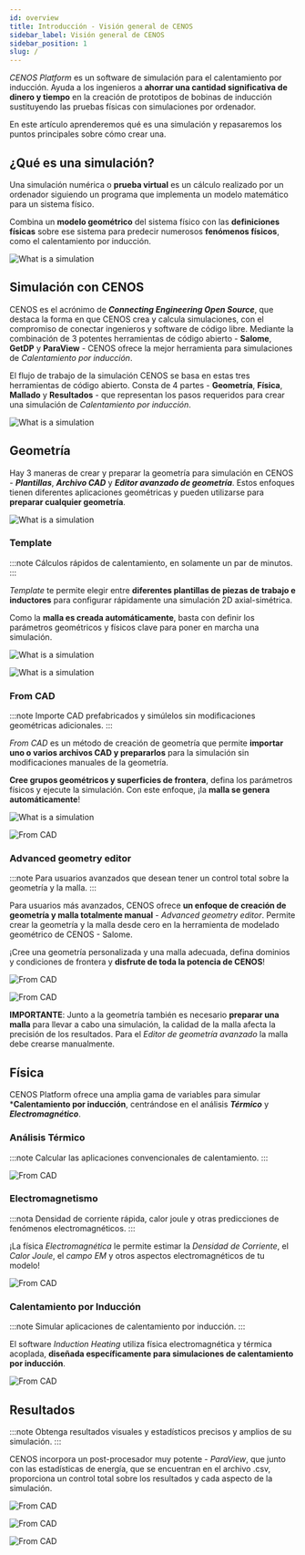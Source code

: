 ```yaml
---
id: overview
title: Introducción - Visión general de CENOS
sidebar_label: Visión general de CENOS
sidebar_position: 1
slug: /
---
```


*CENOS Platform* es un software de simulación para el calentamiento por inducción. Ayuda a los ingenieros a **ahorrar una cantidad significativa de dinero y tiempo** en la creación de prototipos de bobinas de inducción sustituyendo las pruebas físicas con simulaciones por ordenador.

En este artículo aprenderemos qué es una simulación y repasaremos los puntos principales sobre cómo crear una.

## ¿Qué es una simulación?

Una simulación numérica o **prueba virtual** es un cálculo realizado por un ordenador siguiendo un programa que implementa un modelo matemático para un sistema físico.

Combina un **modelo geométrico** del sistema físico con las **definiciones físicas** sobre ese sistema para predecir numerosos **fenómenos físicos**, como el calentamiento por inducción.

<p align="center">

![What is a simulation](assets/overview/documentacion1.png)

</p>

## Simulación con CENOS

CENOS es el acrónimo de ***Connecting Engineering Open Source***, que destaca la forma en que CENOS crea y calcula simulaciones, con el compromiso de conectar ingenieros y software de código libre. Mediante la combinación de 3 potentes herramientas de código abierto - **Salome**, **GetDP** y **ParaView** - CENOS ofrece la mejor herramienta para simulaciones de *Calentamiento por inducción*. 

El flujo de trabajo de la simulación CENOS se basa en estas tres herramientas de código abierto. Consta de 4 partes - **Geometría**, **Física**, **Mallado** y **Resultados** - que representan los pasos requeridos para crear una simulación de *Calentamiento por inducción*.

<p align="center">

![What is a simulation](assets/overview/documentacion2.png)

</p>

## Geometría

Hay 3 maneras de crear y preparar la geometría para simulación en CENOS - ***Plantillas***, ***Archivo CAD*** y ***Editor avanzado de geometría***. Estos enfoques tienen diferentes aplicaciones geométricas y pueden utilizarse para **preparar cualquier geometría**.

<p align="center">

![What is a simulation](assets/overview/2.png)

</p>


### Template

:::note
Cálculos rápidos de calentamiento, en solamente un par de minutos.
:::

*Template* te permite elegir entre **diferentes plantillas de piezas de trabajo e inductores** para configurar rápidamente una simulación 2D axial-simétrica.

Como la **malla es creada automáticamente**, basta con definir los parámetros geométricos y físicos clave para poner en marcha una simulación.

<p align="center">

![What is a simulation](assets/overview/3.png)

</p>

<p align="center">

![What is a simulation](assets/overview/4.png)

</p>

### From CAD

:::note
Importe CAD prefabricados y simúlelos sin modificaciones geométricas adicionales.
:::

*From CAD* es un método de creación de geometría que permite **importar uno o varios archivos CAD y prepararlos** para la simulación sin modificaciones manuales de la geometría.

**Cree grupos geométricos y superficies de frontera**, defina los parámetros físicos y ejecute la simulación. Con este enfoque, ¡la **malla se genera automáticamente**!

<p align="center">

![What is a simulation](assets/overview/5.png)

</p>

<p align="center">

![From CAD](assets/overview/6.png)

</p>

### Advanced geometry editor

:::note
Para usuarios avanzados que desean tener un control total sobre la geometría y la malla.
:::

Para usuarios más avanzados, CENOS ofrece **un enfoque de creación de geometría y malla totalmente manual** - *Advanced geometry editor*. Permite crear la geometría y la malla desde cero en la herramienta de modelado geométrico de CENOS - Salome.

¡Cree una geometría personalizada y una malla adecuada, defina dominios y condiciones de frontera y **disfrute de toda la potencia de CENOS**!

<p align="center">

![From CAD](assets/overview/7.png)

</p>

<p align="center">

![From CAD](assets/overview/8.png)

</p>

**IMPORTANTE**: Junto a la geometría también es necesario **preparar una malla** para llevar a cabo una simulación, la calidad de la malla afecta la precisión de los resultados. Para el *Editor de geometría avanzado* la malla debe crearse manualmente.

## Física

CENOS Platform ofrece una amplia gama de variables para simular ***Calentamiento por inducción**, centrándose en el análisis ***Térmico*** y ***Electromagnético***.


### Análisis Térmico

:::note
Calcular las aplicaciones convencionales de calentamiento.
:::


<p align="center">

![From CAD](assets/overview/11.png)

</p>

### Electromagnetismo

:::nota
Densidad de corriente rápida, calor joule y otras predicciones de fenómenos electromagnéticos.
:::

¡La física *Electromagnética* le permite estimar la *Densidad de Corriente*, el *Calor Joule*, el *campo EM* y otros aspectos electromagnéticos de tu modelo!


<p align="center">

![From CAD](assets/overview/13.png)

</p>

### Calentamiento por Inducción

:::note
Simular aplicaciones de calentamiento por inducción.
:::

El software *Induction Heating* utiliza física electromagnética y térmica acoplada, **diseñada específicamente para simulaciones de calentamiento por inducción**.

<p align="center">

![From CAD](assets/overview/15.png)

</p>

## Resultados

:::note
Obtenga resultados visuales y estadísticos precisos y amplios de su simulación.
:::

CENOS incorpora un post-procesador muy potente - *ParaView*, que junto con las estadísticas de energía, que se encuentran en el archivo .csv, proporciona un control total sobre los resultados y cada aspecto de la simulación.

<p align="center">

![From CAD](assets/overview/16.png)

</p>

<p align="center">

![From CAD](assets/overview/17.png)

</p>

<p align="center">

![From CAD](assets/overview/18.png)

</p>
